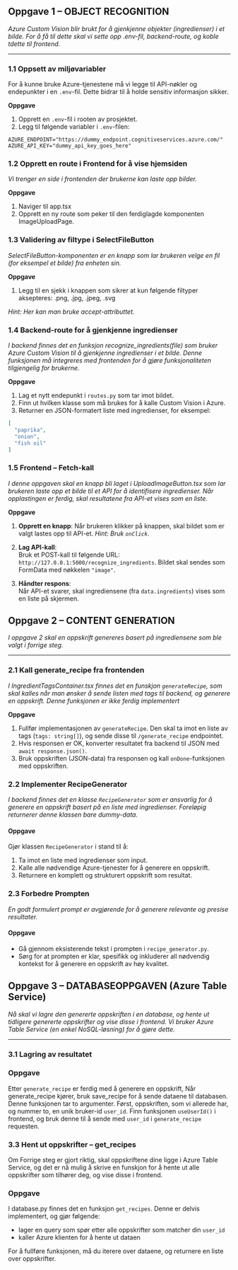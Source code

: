 ## Oppgave 1 – OBJECT RECOGNITION

*Azure Custom Vision blir brukt for å gjenkjenne objekter (ingredienser) i et bilde. For å få til dette skal vi sette
opp .env-fil, backend-route, og koble tdette til frontend.*

---

### 1.1 Oppsett av miljøvariabler

For å kunne bruke Azure-tjenestene må vi legge til API-nøkler og endepunkter i en `.env`-fil. Dette bidrar til å holde
sensitiv informasjon sikker.

**Oppgave**

1. Opprett en `.env`-fil i rooten av prosjektet.
2. Legg til følgende variabler i `.env`-filen:

``` 
AZURE_ENDPOINT="https://dummy_endpoint.cognitiveservices.azure.com/"
AZURE_API_KEY="dummy_api_key_goes_here"
````

### 1.2 Opprett en route i Frontend for å vise hjemsiden

*Vi trenger en side i frontenden der brukerne kan laste opp bilder.*

**Oppgave**

1. Naviger til app.tsx
2. Opprett en ny route som peker til den ferdiglagde komponenten ImageUploadPage.

### 1.3 Validering av filtype i SelectFileButton

*SelectFileButton-komponenten er en knapp som lar brukeren velge en fil (for eksempel et bilde) fra enheten sin.*

**Oppgave**

1. Legg til en sjekk i knappen som sikrer at kun følgende filtyper aksepteres: .png, .jpg, .jpeg, .svg

*Hint: Her kan man bruke accept-attributtet.*

### 1.4 Backend-route for å gjenkjenne ingredienser

*I backend finnes det en funksjon recognize_ingredients(file) som bruker Azure Custom Vision til å gjenkjenne
ingredienser i et bilde. Denne funksjonen må integreres med frontenden for å gjøre funksjonaliteten tilgjengelig for
brukerne.*

**Oppgave**

1. Lag et nytt endepunkt i `routes.py` som tar imot bildet.
2. Finn ut hvilken klasse som må brukes for å kalle Custom Vision i Azure.
3. Returner en JSON-formatert liste med ingredienser, for eksempel:

  ```json
  [
    "paprika",
    "onion",
    "fish oil"
]
  ```

### 1.5 Frontend – Fetch-kall

*I denne oppgaven skal en knapp bli laget i UploadImageButton.tsx som lar brukeren laste opp et bilde til et API for å
identifisere ingredienser. Når opplastingen er ferdig, skal resultatene fra API-et vises som en liste.*

**Oppgave**

1. **Opprett en knapp**:
   Når brukeren klikker på knappen, skal bildet som er valgt lastes opp til API-et.
   *Hint: Bruk `onClick`.*

2. **Lag API-kall**:  
   Bruk et POST-kall til følgende URL:
   `http://127.0.0.1:5000/recognize_ingredients`.
   Bildet skal sendes som FormData med nøkkelen `"image"`.

3. **Håndter respons**:  
   Når API-et svarer, skal ingrediensene (fra `data.ingredients`) vises som en liste på skjermen.

## Oppgave 2 – CONTENT GENERATION

*I oppgave 2 skal en oppskrift genereres basert på ingrediensene som ble valgt i forrige steg.*

---

### 2.1 Kall generate_recipe fra frontenden

*I IngredientTagsContainer.tsx finnes det en funskjon `generateRecipe`, som skal kalles når man ønsker å sende listen med tags til backend, og generere en oppskrift. Denne funksjonen er ikke ferdig implementert*

**Oppgave**
1. Fullfør implementasjonen av `generateRecipe`. Den skal ta imot en liste av tags (`tags: string[]`), og sende disse til `/generate_recipe` endpointet.
2. Hvis responsen er OK, konverter resultatet fra backend til JSON med `await response.json()`.
3. Bruk oppskriften (JSON-data) fra responsen og kall `onDone`-funksjonen med oppskriften.

### 2.2 Implementer RecipeGenerator

*I backend finnes det en klasse `RecipeGenerator` som er ansvarlig for å generere en oppskrift basert på en liste med
ingredienser. Foreløpig returnerer denne klassen bare dummy-data.*

#### Oppgave

Gjør klassen `RecipeGenerator` i stand til å:

1. Ta imot en liste med ingredienser som input.
2. Kalle alle nødvendige Azure-tjenester for å generere en oppskrift.
3. Returnere en komplett og strukturert oppskrift som resultat.

### 2.3 Forbedre Prompten

*En godt formulert prompt er avgjørende for å generere relevante og presise resultater.*

#### Oppgave

- Gå gjennom eksisterende tekst i prompten i `recipe_generator.py`.
- Sørg for at prompten er klar, spesifikk og inkluderer all nødvendig kontekst for å generere en oppskrift av høy
  kvalitet.

## Oppgave 3 – DATABASEOPPGAVEN (Azure Table Service)

*Nå skal vi lagre den genererte oppskriften i en database, og hente ut tidligere genererte oppskrifter og vise disse i
frontend. Vi bruker Azure Table Service (en enkel NoSQL-løsning) for å
gjøre dette.*

---

### 3.1 Lagring av resultatet

### Oppgave

Etter `generate_recipe` er ferdig med å generere en oppskrift,
Når generate_recipe kjører, bruk save_recipe for å sende dataene til databasen. Denne funksjonen tar to argumenter.
Først, oppskriften, som vi allerede har, og nummer to, en unik bruker-id `user_id`. Finn funksjonen `useUserId()` i
frontend, og bruk denne til å sende med `user_id` i `generate_recipe` requesten.

### 3.3 Hent ut oppskrifter – get_recipes

Om Forrige steg er gjort riktig, skal
oppskriftene dine ligge i Azure Table Service, og det er nå mulig å skrive en funskjon for å hente ut alle oppskrifter
som tilhører deg, og vise disse i frontend.

### Oppgave

I database.py finnes det en funksjon `get_recipes`. Denne er delvis implementert, og gjør følgende:

- lager en query som spør etter alle oppskrifter som matcher din `user_id`
- kaller Azure klienten for å hente ut dataen

For å fullføre funksjonen, må du iterere over dataene, og returnere en liste over oppskrifter.
